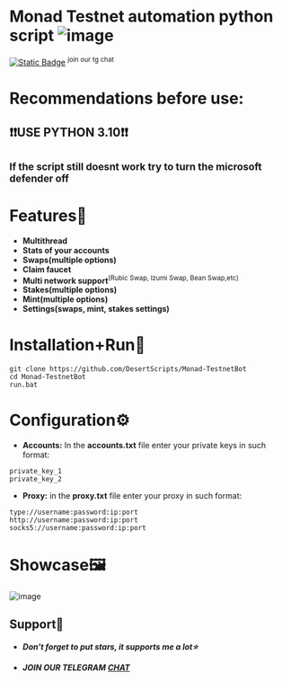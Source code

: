 # Monad Testnet automation python script ![image](https://github.com/user-attachments/assets/2effaf85-30b9-4bff-a4bb-a37d19b3af4c)
[![Static Badge](https://img.shields.io/badge/Telegram-Channel-Link?style=for-the-badge&logo=Telegram&logoColor=white&logoSize=auto&color=blue)](https://t.me/+9j5RcKMfT5s4M2Q0) <sup>join our tg chat</sup>

# Recommendations before use:
## ❗❗USE PYTHON 3.10❗❗
## <sup>If the script still doesnt work try to turn the microsoft defender off<sup>

# Features🧩
- **Multithread**
- **Stats of your accounts**
- **Swaps(multiple options)**
- **Claim faucet**
- **Multi network support**<sup>(Rubic Swap, Izumi Swap, Bean Swap,etc)<sup>
- **Stakes(multiple options)**
- **Mint(multiple options)**
- **Settings(swaps, mint, stakes settings)**

# Installation+Run💨
```shell
git clone https://github.com/DesertScripts/Monad-TestnetBot
cd Monad-TestnetBot
run.bat
```
# Configuration⚙
- **Accounts:** In the **accounts.txt** file enter your private keys in such format:
```shell
private_key_1
private_key_2
```
- **Proxy:** in the **proxy.txt** file enter your proxy in such format:
```shell
type://username:password:ip:port
http://username:password:ip:port
socks5://username:password:ip:port
```
# Showcase🖼
![image](https://github.com/user-attachments/assets/b9290d6f-ab6c-466d-811d-f6a911be2f00)

## Support🌟

- ***Don't forget to put stars, it supports me a lot⭐***

- ***JOIN OUR TELEGRAM [CHAT](https://t.me/+9j5RcKMfT5s4M2Q0)***





  
  

